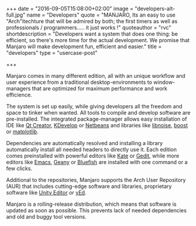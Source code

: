 +++
date = "2016-09-05T15:08:00+02:00"
image = "developers-alt-full.jpg"
name = "Developers"
quote = "MANJARO, Its an easy to use \"Arch\"itechture that will be admired by both; the first timers as well as professionals / programmers..... it just works !"
quoteauthor = "rvc"
shortdescription = "Developers want a system that does one thing: be efficient, so there's more time for the actual development. We promise that Manjaro will make development fun, efficient and easier."
title = "developers"
type = "usercase-post"

+++

Manjaro comes in many different edition, all with an unique workflow and user experience from a traditional desktop-environments to window-managers that are optimized for maximum performance and work efficience.

The system is set up easily, while giving developers all the freedom and space to tinker when wanted. All tools to compile and develop software are pre-installed. The integrated package-manager allows easy installation of IDE like [Qt Creator](https://www.qt.io/ide/), [KDevelop](https://www.kdevelop.org/) or [Netbeans](https://netbeans.org/) and libraries like [libnoise](http://libnoise.sourceforge.net/), [boost](http://www.boost.org/) or [matplotlib](http://matplotlib.org/).

Dependencies are automatically resolved and installing a library automatically install all needed headers to directly use it. Each edition comes preinstalled with powerful editors like [Kate](https://kate-editor.org/) or [Gedit](https://wiki.gnome.org/Apps/Gedit), while more editors like [Emacs](https://www.gnu.org/software/emacs/), [Geany](https://www.geany.org/) or [Bluefish](http://bluefish.openoffice.nl/) are installed with one command or a few clicks.

Additional to the repositories, Manjaro supports the Arch User Repository (AUR) that includes cutting-edge software and libraries, proprietary software like [Unity Editor](https://unity3d.com/unity/editor) or [yEd](https://www.yworks.com/products/yed).

Manjaro is a rolling-release distribution, which means that software is updated as soon as possible. This prevents lack of needed dependencies and old and buggy tool versions.
